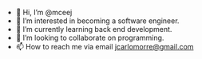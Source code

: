 - 👋 Hi, I’m @mceej
- 👀 I’m interested in becoming a software engineer.
- 🌱 I’m currently learning back end development.
- 💞️ I’m looking to collaborate on programming.
- 📫 How to reach me via email jcarlomorre@gmail.com 

<!---
mceej/mceej is a ✨ special ✨ repository because its `README.md` (this file) appears on your GitHub profile.
You can click the Preview link to take a look at your changes.
--->
